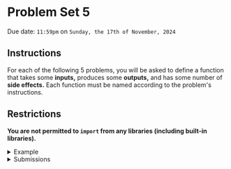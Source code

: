# Problem Set 5

Due date: `11:59pm` on `Sunday, the 17th of November, 2024`

## Instructions

For each of the following 5 problems, you will be asked to define a function that takes some **inputs,** produces some **outputs,** and has some number of **side effects.**
Each function must be named according to the problem's instructions.

## Restrictions
**You are not permitted to `import` from any libraries (including built-in libraries).**

<details><summary>Example</summary>

### Example Problem
Suppose you are asked to define a function named `example` that takes two integer inputs, prints their sum to the terminal, and then returns twice that quantity plus `1`.
The instructions for that problem might look something like the following table.

| **Name:**         | `example`                                        |
| ----------------- | ------------------------------------------------ |
| **Inputs:**       | (`int`, `int`)                                   |
|                   | Two integers representing [...]                  |
| **Outputs:**      | (`int`)                                          |
|                   | One plus twice the sum of the two arguments.     |
| **Side Effects:** | Writes the sum of the two arguments to `stdout`. |
| **Restrictions:** | No `import`, `if`, `for`, `while` statements.    |

This format specifies that:

- the function you define *must* be named `example`.
- the function *requires* two arguments of `int` type (it doesn't matter what they are called).
- the function *returns* one output of `str` type (it doesn't matter what it is called).
- the function *prints* `arg1 + arg2` to `stdout`
- library imports, conditional statements, and iterating loops are prohibitted.

A valid solution might look something like the code below.

```
def example(x, y):
  z = x + y
  print(z)
  return 2*z + 1
```

</details>

<details><summary>Submissions</summary>

### Submitting Your Solution

Your solution should be a Python file named `ps03_<netid>.py`.
For example, if your NetID is `jdoe3` then your file should be named `ps03_jdoe3.py`.
Your file should be uploaded directly to Canvas under the assignment created for this problem set.

For the example above, a valid solution could be a file named `ps03_jdoe3.py` containing the following lines of code:

```
def example(x, y):
  z = x + y
  print(z)
  return 2*z + 1
```

</details>
